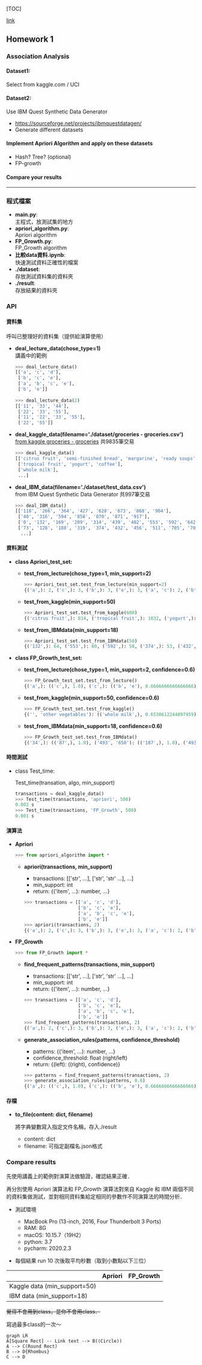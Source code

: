 [TOC]

[link](#homework-1)

## Homework 1

### Association Analysis  
#### Dataset1:  
Select from kaggle.com / UCI  

#### Dataset2:  
Use IBM Quest Synthetic Data Generator
* https://sourceforge.net/projects/ibmquestdatagen/  
* Generate different datasets  

#### Implement Apriori Algorithm and apply on these datasets 
* Hash? Tree? (optional)  
* FP-growth  
#### Compare your results

------

### 程式檔案
* **main.py**:  
  主程式，放測試集的地方
* **apriori_algorithm.py**:  
  Apriori algorithm
* **FP_Growth.py**:  
  FP_Growth algorithm
* **比較data資料.ipynb**:  
  快速測試資料正確性的檔案
* **./dataset**:  
  存放測試資料集的資料夾
* **./result**:  
  存放結果的資料夾
  
  
### API

#### 資料集

呼叫已整理好的資料集（提供給演算使用）
* **deal_lecture_data(chose_type=1)**  
  講義中的範例 
  
  ```python
  >>> deal_lecture_data()   
  [['a', 'c', 'd'],
   ['b', 'c', 'e'],
   ['a', 'b', 'c', 'e'],
   ['b', 'e']]
   
  >>> deal_lecture_data(2)
  [['11', '33', '44'],
   ['22', '33', '55'],
   ['11', '22', '33', '55'],
   ['22', '55']]                 
  ```
* **deal_kaggle_data(filename='./dataset/groceries - groceries.csv')**  
  [from kaggle groceries - groceries](https://www.kaggle.com/irfanasrullah/groceries?select=groceries+-+groceries.csv)  共9835筆交易
  
  ```python
  >>> deal_kaggle_data()
  [['citrus fruit', 'semi-finished bread', 'margarine', 'ready soups'], 
   ['tropical fruit', 'yogurt', 'coffee'], 
   ['whole milk'],
   ...] 
  ```
* **deal_IBM_data(filename='./dataset/test_data.csv')**  
  from IBM Quest Synthetic Data Generator  共997筆交易
  
  ```python
  >>> deal_IBM_data()  
  [['118', '266', '364', '427', '628', '673', '868', '904'], 
   ['40', '316', '594', '858', '870', '871', '917'], 
   ['0', '132', '169', '209', '314', '439', '482', '553', '592', '642', '885'], 
   ['73', '128', '188', '319', '374', '432', '456', '511', '705', '707', '756', '767', '825', '894'], 
    ...]
  ```
  
#### 資料測試 
* **class Apriori_test_set:**
  
    * **test_from_lecture(chose_type=1, min_support=2)**  
      
      ```python 
      >>> Apriori_test_set.test_from_lecture(min_support=2)
      {('a',): 2, ('c',): 3, ('b',): 3, ('e',): 3, ('a', 'c'): 2, ('b', 'c'): 2, ('b', 'e'): 3, ('c', 'e'): 2, ('b', 'c', 'e'): 2}
      ```
    * **test_from_kaggle(min_support=50)**  
      
      ```python
      >>> Apriori_test_set.test_from_kaggle(600)
      {('citrus fruit',): 814, ('tropical fruit',): 1032, ('yogurt',): 1372, ('whole milk',): 2513, ('pip fruit',): 744, ('other vegetables',): 1903, ('rolls/buns',): 1809, ('bottled beer',): 792, ('bottled water',): 1087, ('soda',): 1715, ('fruit/vegetable juice',): 711, ('newspapers',): 785, ('pastry',): 875, ('root vegetables',): 1072, ('canned beer',): 764, ('sausage',): 924, ('brown bread',): 638, ('shopping bags',): 969, ('whipped/sour cream',): 705, ('domestic eggs',): 624, ('other vegetables', 'whole milk'): 736}
      ```
    * **test_from_IBMdata(min_support=18)**  
      
      ```python
      >>> Apriori_test_set.test_from_IBMdata(50)
      {('132',): 64, ('553',): 80, ('592',): 58, ('374',): 53, ('432',): 54, ('63',): 53, ('607',): 75, ('442',): 66, ('988',): 55, ('238',): 73, ('471',): 66, ('973',): 63, ('444',): 62, ('902',): 50, ('293',): 55, ('318',): 51, ('87',): 52, ('36',): 66, ('647',): 53, ('405',): 63}      
      ```
    
* **class FP_Growth_test_set:**  
  
    * **test_from_lecture(chose_type=1, min_support=2, confidence=0.6)**  
    
      ```python  
      >>> FP_Growth_test_set.test_from_lecture()
      {('a',): (('c',), 1.0), ('c',): (('b', 'e'), 0.6666666666666666), ('b',): (('c', 'e'), 0.6666666666666666), ('e',): (('b', 'c'), 0.6666666666666666), ('b', 'c'): (('e',), 1.0), ('b', 'e'): (('c',), 0.6666666666666666), ('c', 'e'): (('b',), 1.0)}
      ```
    
    * **test_from_kaggle(min_support=50, confidence=0.6)**  
    
      ```python
      >>> FP_Growth_test_set.test_from_kaggle()
      {('', 'other vegetables'): (('whole milk',), 0.6530612244897959), ('', 'whole milk'): (('other vegetables',), 0.6736842105263158), ('onions', 'root vegetables'): (('other vegetables',), 0.6021505376344086), ('bottled water', 'butter'): (('whole milk',), 0.6022727272727273), ('butter', 'domestic eggs'): (('whole milk',), 0.6210526315789474), ('domestic eggs', 'margarine'): (('whole milk',), 0.6219512195121951), ('domestic eggs', 'pip fruit'): (('whole milk',), 0.6235294117647059), ('domestic eggs', 'tropical fruit'): (('whole milk',), 0.6071428571428571), ('other vegetables', 'root vegetables', 'whipped/sour cream'): (('whole milk',), 0.6071428571428571), ('fruit/vegetable juice', 'other vegetables', 'yogurt'): (('whole milk',), 0.6172839506172839), ('other vegetables', 'pip fruit', 'root vegetables'): (('whole milk',), 0.675), ('pip fruit', 'root vegetables', 'whole milk'): (('other vegetables',), 0.6136363636363636), ('other vegetables', 'pip fruit', 'yogurt'): (('whole milk',), 0.625), ('citrus fruit', 'root vegetables', 'whole milk'): (('other vegetables',), 0.6333333333333333), ('root vegetables', 'tropical fruit', 'yogurt'): (('whole milk',), 0.7), ('other vegetables', 'tropical fruit', 'yogurt'): (('whole milk',), 0.6198347107438017), ('other vegetables', 'root vegetables', 'yogurt'): (('whole milk',), 0.6062992125984252)}
      ```
    
    * **test_from_IBMdata(min_support=18, confidence=0.6)**  
    
      ```python
      >>> FP_Growth_test_set.test_from_IBMdata()
      {('34',): (('87',), 1.0), ('493', '650'): (('187',), 1.0), ('493', '656'): (('132',), 0.9473684210526315), ('650', '656'): (('187', '493'), 1.0), ('187', '650'): (('493',), 1.0), ('187', '656'): (('493',), 0.9047619047619048), ('187', '493'): (('656',), 0.95), ('187', '493', '650'): (('132',), 0.9473684210526315), ('187', '493', '656'): (('132',), 0.9473684210526315), ('187', '650', '656'): (('493',), 1.0), ('493', '650', '656'): (('187',), 1.0), ('132', '493'): (('656',), 0.8571428571428571), ('132', '650'): (('187', '493'), 1.0), ('132', '187'): (('493', '656'), 0.9473684210526315), ('132', '187', '493'): (('656',), 0.9473684210526315), ('132', '187', '650'): (('493',), 1.0), ('132', '493', '650'): (('187',), 1.0), ('557',): (('405',), 0.95), ('427',): (('118',), 0.9047619047619048), ('187', '626'): (('493',), 1.0), ('493', '626'): (('132',), 0.9), ('132', '656'): (('493',), 1.0), ('132', '187', '656'): (('493',), 1.0), ('132', '493', '656'): (('187',), 1.0), ('132', '626'): (('493',), 0.9473684210526315)}
      ```
    



#### 時間測試

* class Test_time:

  Test_time(transation, algo, min_support)

  ```python
  transactions = deal_kaggle_data()
  >>> Test_time(transactions, 'apriori', 500)
  0.002 s
  >>> Test_time(transactions, 'FP_Growth', 500)
  0.001 s
  ```

  

#### 演算法 

* **Apriori**
  
    ```python
    >>> from apriori_algorithm import *
    ```
    
    * **apriori(transactions, min_support)**  
      
      * transactions: [['str', ...], ['str', 'str' ...], ...]  
      * min_support: int
      * return: {('item', ...): number, ...}
      
      ```python
      >>> transactions = [['a', 'c', 'd'],
                          ['b', 'c', 'e'],
                          ['a', 'b', 'c', 'e'],
                          ['b', 'e']]
      >>> apriori(transactions, 2)
      {('a',): 2, ('c',): 3, ('b',): 3, ('e',): 3, ('a', 'c'): 2, ('b', 'c'): 2, ('b', 'e'): 3, ('c', 'e'): 2, ('b', 'c', 'e'): 2}
      ```
    
* **FP_Growth**  

    ```python
    >>> from FP_Growth import *
    ```
    
    * **find_frequent_patterns(transactions, min_support)**  
    
      * transactions: [['str', ...], ['str', 'str' ...], ...]  
      * min_support: int
      * return: {('item', ...): number, ...}
    
      ```python
      >>> transactions = [['a', 'c', 'd'], 
                          ['b', 'c', 'e'], 
                          ['a', 'b', 'c', 'e'], 
                          ['b', 'e']]
      >>> find_frequent_patterns(transactions, 2)
      {('a',): 2, ('c',): 3, ('b',): 3, ('e',): 3, ('a', 'c'): 2, ('b', 'c'): 2, ('b', 'e'): 3, ('c', 'e'): 2, ('b', 'c', 'e'): 2}
      ```
    
    * **generate_association_rules(patterns, confidence_threshold)**  
    
      * patterns: {('item', ...): number, ...}
      * confidence_threshold: float (right/left)
      * return: {(left): ((right), confidence)}
    
      ```python 
      >>> patterns = find_frequent_patterns(transactions, 2)
      >>> generate_association_rules(patterns, 0.6)
      {('a',): (('c',), 1.0), ('c',): (('b', 'e'), 0.6666666666666666), ('b',): (('c', 'e'), 0.6666666666666666), ('e',): (('b', 'c'), 0.6666666666666666), ('b', 'c'): (('e',), 1.0), ('b', 'e'): (('c',), 0.6666666666666666), ('c', 'e'): (('b',), 1.0)}
      ```
    
      
    
#### 存檔 

* **to_file(content: dict, filename)**

  將字典變數寫入指定文件名稱，存入./result

  * content: dict
  * filename: 可指定副檔名.json格式

### Compare results

先使用講義上的範例對演算法做驗證，確認結果正確．

再分別使用 Apriori 演算法和 FP_Growth 演算法對來自 Kaggle 和 IBM 兩個不同的資料集做測試，並對相同資料集給定相同的參數作不同演算法的時間分析．



* 測試環境
  * MacBook Pro (13-inch, 2016, Four Thunderbolt 3 Ports)
  * RAM: 8G
  * macOS: 10.15.7（19H2）
  * python: 3.7
  * pycharm: 2020.2.3

* 每個結果 run 10 次後取平均秒數（取到小數點以下三位）

|                              | Apriori | FP_Growth |
| ---------------------------- | ------- | --------- |
| Kaggle data (min_support=50) |         |           |
| IBM data (min_support=18)    |         |           |





~~覺得不會用到class，是你不會用class．~~

寫過最多class的一次～





```mermaid
graph LR
A[Square Rect] -- Link text --> B((Circle))
A --> C(Round Rect)
B --> D{Rhombus}
C --> D
```